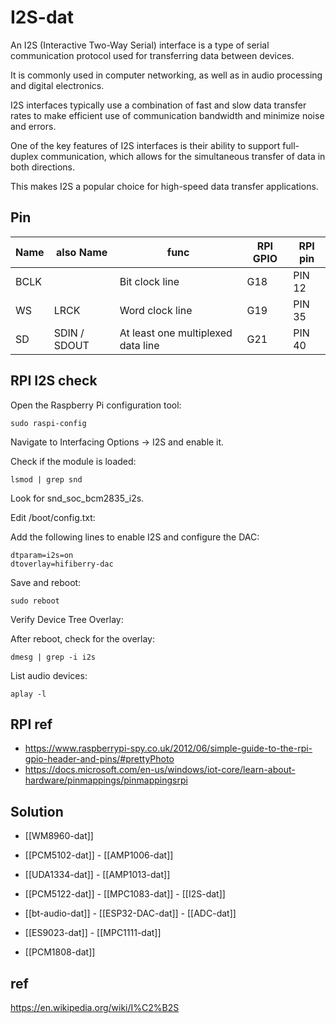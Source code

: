 
# I2S-dat 

An I2S (Interactive Two-Way Serial) interface is a type of serial communication protocol used for transferring data between devices. 

It is commonly used in computer networking, as well as in audio processing and digital electronics. 

I2S interfaces typically use a combination of fast and slow data transfer rates to make efficient use of communication bandwidth and minimize noise and errors. 

One of the key features of I2S interfaces is their ability to support full-duplex communication, which allows for the simultaneous transfer of data in both directions. 

This makes I2S a popular choice for high-speed data transfer applications.

## Pin 

| Name | also Name    | func                               | RPI GPIO | RPI pin |
| ---- | ------------ | ---------------------------------- | -------- | ------- |
| BCLK |              | Bit clock line                     | G18      | PIN 12  |
| WS   | LRCK         | Word clock line                    | G19      | PIN 35  |
| SD   | SDIN / SDOUT | At least one multiplexed data line | G21      | PIN 40  |

## RPI I2S check 

Open the Raspberry Pi configuration tool:

    sudo raspi-config

Navigate to Interfacing Options → I2S and enable it.

Check if the module is loaded:

    lsmod | grep snd

Look for snd_soc_bcm2835_i2s.

Edit /boot/config.txt:

Add the following lines to enable I2S and configure the DAC:

    dtparam=i2s=on
    dtoverlay=hifiberry-dac

Save and reboot:

    sudo reboot

Verify Device Tree Overlay:

After reboot, check for the overlay:

    dmesg | grep -i i2s

List audio devices:

    aplay -l




## RPI ref 

- https://www.raspberrypi-spy.co.uk/2012/06/simple-guide-to-the-rpi-gpio-header-and-pins/#prettyPhoto
- https://docs.microsoft.com/en-us/windows/iot-core/learn-about-hardware/pinmappings/pinmappingsrpi






## Solution 

- [[WM8960-dat]]

- [[PCM5102-dat]] - [[AMP1006-dat]]

- [[UDA1334-dat]] - [[AMP1013-dat]]

- [[PCM5122-dat]] - [[MPC1083-dat]] - [[I2S-dat]]

- [[bt-audio-dat]] - [[ESP32-DAC-dat]] - [[ADC-dat]]

- [[ES9023-dat]] - [[MPC1111-dat]]

- [[PCM1808-dat]]

## ref 

https://en.wikipedia.org/wiki/I%C2%B2S

